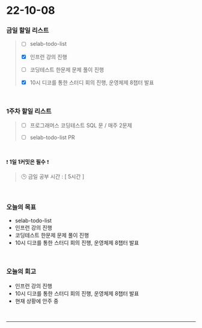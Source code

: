 # 22-10-08

### 금일 할일 리스트
> - [ ]  selab-todo-list
>
> - [x]  인프런 강의 진행
>
> - [ ]  코딩테스트 한문제 문제 풀이 진행
>
> - [x]  10시 디코를 통한 스터디 회의 진행, 운영체제 8챕터 발표

<br/>

### 1주차 할일 리스트  

> - [ ]  프로그래머스 코딩테스트 SQL 문 / 매주 2문제  
>
> - [ ]  selab-todo-list PR

<br/>

❗ **1일 1커밋은 필수** ❗
> 🕒 금일 공부 시간 :  [ 5시간 ]
  
<br/>

### 오늘의 목표
- selab-todo-list
- 인프런 강의 진행
- 코딩테스트 한문제 문제 풀이 진행
- 10시 디코를 통한 스터디 회의 진행, 운영체제 8챕터 발표

<br>

### 오늘의 회고
- 인프런 강의 진행
- 10시 디코를 통한 스터디 회의 진행, 운영체제 8챕터 발표
- 현재 상황에 안주 중


<br/>

------------  